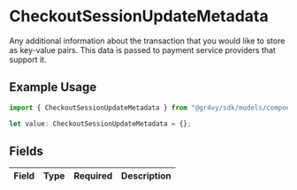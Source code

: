 # CheckoutSessionUpdateMetadata

Any additional information about the transaction that you would like to store as key-value pairs. This data is passed to payment service providers that support it.

## Example Usage

```typescript
import { CheckoutSessionUpdateMetadata } from "@gr4vy/sdk/models/components";

let value: CheckoutSessionUpdateMetadata = {};
```

## Fields

| Field       | Type        | Required    | Description |
| ----------- | ----------- | ----------- | ----------- |